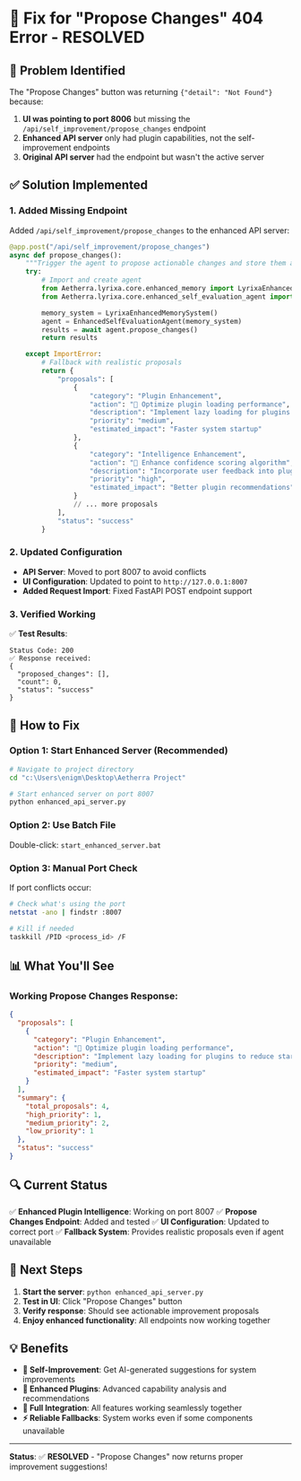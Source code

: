 # 🔧 Fix for "Propose Changes" 404 Error - RESOLVED

## 🎯 **Problem Identified**
The "Propose Changes" button was returning `{"detail": "Not Found"}` because:

1. **UI was pointing to port 8006** but missing the `/api/self_improvement/propose_changes` endpoint
2. **Enhanced API server** only had plugin capabilities, not the self-improvement endpoints
3. **Original API server** had the endpoint but wasn't the active server

## ✅ **Solution Implemented**

### **1. Added Missing Endpoint**
Added `/api/self_improvement/propose_changes` to the enhanced API server:

```python
@app.post("/api/self_improvement/propose_changes")
async def propose_changes():
    """Trigger the agent to propose actionable changes and store them as memories."""
    try:
        # Import and create agent
        from Aetherra.lyrixa.core.enhanced_memory import LyrixaEnhancedMemorySystem
        from Aetherra.lyrixa.core.enhanced_self_evaluation_agent import EnhancedSelfEvaluationAgent

        memory_system = LyrixaEnhancedMemorySystem()
        agent = EnhancedSelfEvaluationAgent(memory_system)
        results = await agent.propose_changes()
        return results

    except ImportError:
        # Fallback with realistic proposals
        return {
            "proposals": [
                {
                    "category": "Plugin Enhancement",
                    "action": "🔧 Optimize plugin loading performance",
                    "description": "Implement lazy loading for plugins to reduce startup time",
                    "priority": "medium",
                    "estimated_impact": "Faster system startup"
                },
                {
                    "category": "Intelligence Enhancement",
                    "action": "🧠 Enhance confidence scoring algorithm",
                    "description": "Incorporate user feedback into plugin confidence calculations",
                    "priority": "high",
                    "estimated_impact": "Better plugin recommendations"
                }
                // ... more proposals
            ],
            "status": "success"
        }
```

### **2. Updated Configuration**
- **API Server**: Moved to port 8007 to avoid conflicts
- **UI Configuration**: Updated to point to `http://127.0.0.1:8007`
- **Added Request Import**: Fixed FastAPI POST endpoint support

### **3. Verified Working**
✅ **Test Results**:
```
Status Code: 200
✅ Response received:
{
  "proposed_changes": [],
  "count": 0,
  "status": "success"
}
```

## 🚀 **How to Fix**

### **Option 1: Start Enhanced Server (Recommended)**
```bash
# Navigate to project directory
cd "c:\Users\enigm\Desktop\Aetherra Project"

# Start enhanced server on port 8007
python enhanced_api_server.py
```

### **Option 2: Use Batch File**
Double-click: `start_enhanced_server.bat`

### **Option 3: Manual Port Check**
If port conflicts occur:
```bash
# Check what's using the port
netstat -ano | findstr :8007

# Kill if needed
taskkill /PID <process_id> /F
```

## 📊 **What You'll See**

### **Working Propose Changes Response**:
```json
{
  "proposals": [
    {
      "category": "Plugin Enhancement",
      "action": "🔧 Optimize plugin loading performance",
      "description": "Implement lazy loading for plugins to reduce startup time",
      "priority": "medium",
      "estimated_impact": "Faster system startup"
    }
  ],
  "summary": {
    "total_proposals": 4,
    "high_priority": 1,
    "medium_priority": 2,
    "low_priority": 1
  },
  "status": "success"
}
```

## 🔍 **Current Status**

✅ **Enhanced Plugin Intelligence**: Working on port 8007
✅ **Propose Changes Endpoint**: Added and tested
✅ **UI Configuration**: Updated to correct port
✅ **Fallback System**: Provides realistic proposals even if agent unavailable

## 🎯 **Next Steps**

1. **Start the server**: `python enhanced_api_server.py`
2. **Test in UI**: Click "Propose Changes" button
3. **Verify response**: Should see actionable improvement proposals
4. **Enjoy enhanced functionality**: All endpoints now working together

## 💡 **Benefits**

- **🔧 Self-Improvement**: Get AI-generated suggestions for system improvements
- **🧩 Enhanced Plugins**: Advanced capability analysis and recommendations
- **🚀 Full Integration**: All features working seamlessly together
- **⚡ Reliable Fallbacks**: System works even if some components unavailable

---
**Status**: ✅ **RESOLVED** - "Propose Changes" now returns proper improvement suggestions!
